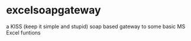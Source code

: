 excelsoapgateway
================

a KISS (keep it simple and stupid) soap based gateway to some basic MS Excel funtions